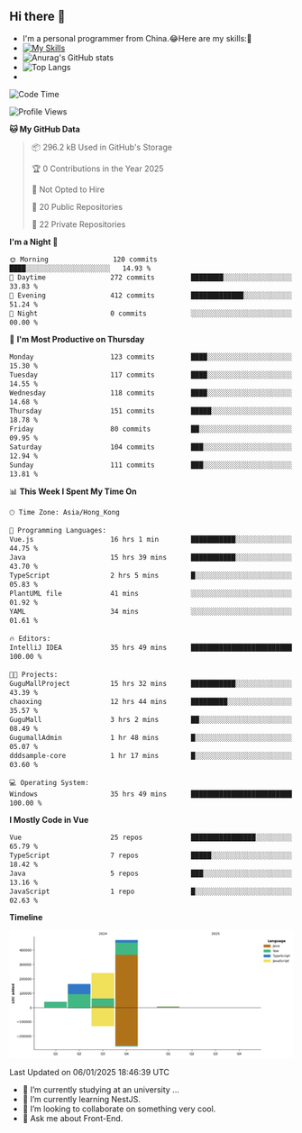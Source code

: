 ## Hi there 👋
- I'm a personal programmer from China.😂Here are my skills:🤔
- [![My Skills](https://skillicons.dev/icons?i=js,html,css,vue,typescript,java,golang)](https://skillicons.dev)
- ![Anurag's GitHub stats](https://github-readme-stats.vercel.app/api?username=FluffyChi-Xing&count_private=true&show_icons=true&theme=radical)
- ![Top Langs](https://github-readme-stats.vercel.app/api/top-langs/?username=FluffyChi-Xing)
- <!--START_SECTION:waka-->
![Code Time](http://img.shields.io/badge/Code%20Time-1%2C015%20hrs%2033%20mins-blue)

![Profile Views](http://img.shields.io/badge/Profile%20Views-1-blue)

**🐱 My GitHub Data** 

> 📦 296.2 kB Used in GitHub's Storage 
 > 
> 🏆 0 Contributions in the Year 2025
 > 
> 🚫 Not Opted to Hire
 > 
> 📜 20 Public Repositories 
 > 
> 🔑 22 Private Repositories 
 > 
**I'm a Night 🦉** 

```text
🌞 Morning                120 commits         ████░░░░░░░░░░░░░░░░░░░░░   14.93 % 
🌆 Daytime                272 commits         ████████░░░░░░░░░░░░░░░░░   33.83 % 
🌃 Evening                412 commits         █████████████░░░░░░░░░░░░   51.24 % 
🌙 Night                  0 commits           ░░░░░░░░░░░░░░░░░░░░░░░░░   00.00 % 
```
📅 **I'm Most Productive on Thursday** 

```text
Monday                   123 commits         ████░░░░░░░░░░░░░░░░░░░░░   15.30 % 
Tuesday                  117 commits         ████░░░░░░░░░░░░░░░░░░░░░   14.55 % 
Wednesday                118 commits         ████░░░░░░░░░░░░░░░░░░░░░   14.68 % 
Thursday                 151 commits         █████░░░░░░░░░░░░░░░░░░░░   18.78 % 
Friday                   80 commits          ██░░░░░░░░░░░░░░░░░░░░░░░   09.95 % 
Saturday                 104 commits         ███░░░░░░░░░░░░░░░░░░░░░░   12.94 % 
Sunday                   111 commits         ███░░░░░░░░░░░░░░░░░░░░░░   13.81 % 
```


📊 **This Week I Spent My Time On** 

```text
🕑︎ Time Zone: Asia/Hong_Kong

💬 Programming Languages: 
Vue.js                   16 hrs 1 min        ███████████░░░░░░░░░░░░░░   44.75 % 
Java                     15 hrs 39 mins      ███████████░░░░░░░░░░░░░░   43.70 % 
TypeScript               2 hrs 5 mins        █░░░░░░░░░░░░░░░░░░░░░░░░   05.83 % 
PlantUML file            41 mins             ░░░░░░░░░░░░░░░░░░░░░░░░░   01.92 % 
YAML                     34 mins             ░░░░░░░░░░░░░░░░░░░░░░░░░   01.61 % 

🔥 Editors: 
IntelliJ IDEA            35 hrs 49 mins      █████████████████████████   100.00 % 

🐱‍💻 Projects: 
GuguMallProject          15 hrs 32 mins      ███████████░░░░░░░░░░░░░░   43.39 % 
chaoxing                 12 hrs 44 mins      █████████░░░░░░░░░░░░░░░░   35.57 % 
GuguMall                 3 hrs 2 mins        ██░░░░░░░░░░░░░░░░░░░░░░░   08.49 % 
GugumallAdmin            1 hr 48 mins        █░░░░░░░░░░░░░░░░░░░░░░░░   05.07 % 
dddsample-core           1 hr 17 mins        █░░░░░░░░░░░░░░░░░░░░░░░░   03.60 % 

💻 Operating System: 
Windows                  35 hrs 49 mins      █████████████████████████   100.00 % 
```

**I Mostly Code in Vue** 

```text
Vue                      25 repos            ████████████████░░░░░░░░░   65.79 % 
TypeScript               7 repos             █████░░░░░░░░░░░░░░░░░░░░   18.42 % 
Java                     5 repos             ███░░░░░░░░░░░░░░░░░░░░░░   13.16 % 
JavaScript               1 repo              █░░░░░░░░░░░░░░░░░░░░░░░░   02.63 % 
```



**Timeline**

![Lines of Code chart](https://raw.githubusercontent.com/FluffyChi-Xing/FluffyChi-Xing/main/assets/bar_graph.png)


 Last Updated on 06/01/2025 18:46:39 UTC
<!--END_SECTION:waka-->
- 🔭 I’m currently studying at an university ...
- 🌱 I’m currently learning NestJS.
- 👯 I’m looking to collaborate on something very cool.
- 💬 Ask me about Front-End.
